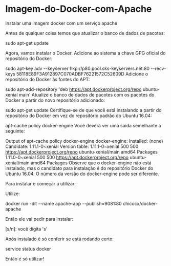 # Imagem-do-Docker-com-Apache
Instalar uma imagem docker com um serviço apache


Antes de qualquer coisa temos que atualizar o banco de dados de pacotes:

sudo apt-get update

Agora, vamos instalar o Docker. Adicione ao sistema a chave GPG oficial do repositório do Docker:

sudo apt-key adv --keyserver hkp://p80.pool.sks-keyservers.net:80 --recv-keys 58118E89F3A912897C070ADBF76221572C52609D
Adicione o repositório do Docker às fontes do APT:

sudo apt-add-repository 'deb https://apt.dockerproject.org/repo ubuntu-xenial main'
Atualize o banco de dados de pacotes com os pacotes do Docker a partir do novo repositório adicionado:

sudo apt-get update
Certifique-se de que você está instalando a partir do repositório do Docker em vez do repositório padrão do Ubuntu 16.04:

apt-cache policy docker-engine
Você deverá ver uma saída semelhante à seguinte:

Output of apt-cache policy docker-engine
docker-engine:
  Installed: (none)
  Candidate: 1.11.1-0~xenial
  Version table:
     1.11.1-0~xenial 500
        500 https://apt.dockerproject.org/repo ubuntu-xenial/main amd64 Packages
     1.11.0-0~xenial 500
        500 https://apt.dockerproject.org/repo ubuntu-xenial/main amd64 Packages
Observe que o docker-engine não está instalado, mas o candidato para instalação é do repositório Docker do Ubuntu 16.04. O número da versão do docker-engine pode ser diferente.

Para instalar e começar a utilizar:

Utilize:

docker run -dit --name apache-app --publish=9081:80 chicocx/docker-apache

Então ele vai pedir para instalar:

[s/n]: você digita 's' 

Após instalado é só conferir se está rodando certo:

service status docker

Então é só utilizar!
